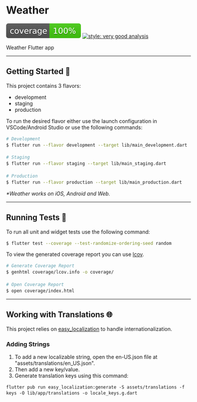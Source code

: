# Weather

![coverage][coverage_badge]
[![style: very good analysis][very_good_analysis_badge]][very_good_analysis_link]

Weather Flutter app

---

## Getting Started 🚀

This project contains 3 flavors:

- development
- staging
- production

To run the desired flavor either use the launch configuration in VSCode/Android Studio or use the following commands:

```sh
# Development
$ flutter run --flavor development --target lib/main_development.dart

# Staging
$ flutter run --flavor staging --target lib/main_staging.dart

# Production
$ flutter run --flavor production --target lib/main_production.dart
```

_\*Weather works on iOS, Android and Web._

---

## Running Tests 🧪

To run all unit and widget tests use the following command:

```sh
$ flutter test --coverage --test-randomize-ordering-seed random
```

To view the generated coverage report you can use [lcov](https://github.com/linux-test-project/lcov).

```sh
# Generate Coverage Report
$ genhtml coverage/lcov.info -o coverage/

# Open Coverage Report
$ open coverage/index.html
```

---

## Working with Translations 🌐

This project relies on [easy_localization][easy_localization_link] to handle internationalization.

### Adding Strings

1. To add a new localizable string, open the en-US.json file at "assets/translations/en_US.json". 
2. Then add a new key/value.
3. Generate translation keys using this command:

```
flutter pub run easy_localization:generate -S assets/translations -f keys -O lib/app/translations -o locale_keys.g.dart
```

[coverage_badge]: coverage_badge.svg
[easy_localization_link]: https://pub.dev/packages/easy_localization
[very_good_analysis_badge]: https://img.shields.io/badge/style-very_good_analysis-B22C89.svg
[very_good_analysis_link]: https://pub.dev/packages/very_good_analysis
[very_good_cli_link]: https://github.com/VeryGoodOpenSource/very_good_cli
